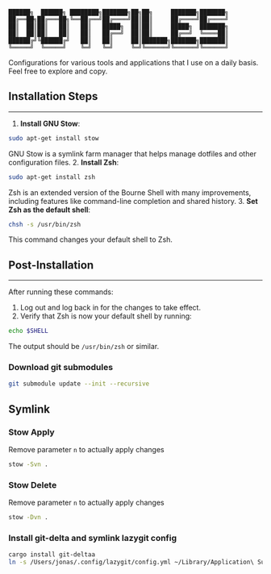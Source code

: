 ```
██████╗  ██████╗ ████████╗███████╗██╗██╗     ███████╗███████╗
██╔══██╗██╔═══██╗╚══██╔══╝██╔════╝██║██║     ██╔════╝██╔════╝
██║  ██║██║   ██║   ██║   █████╗  ██║██║     █████╗  ███████╗
██║  ██║██║   ██║   ██║   ██╔══╝  ██║██║     ██╔══╝  ╚════██║
██████╔╝╚██████╔╝   ██║   ██║     ██║███████╗███████╗███████║
╚═════╝  ╚═════╝    ╚═╝   ╚═╝     ╚═╝╚══════╝╚══════╝╚══════╝
```

Configurations for various tools and applications that I use on a daily basis. Feel free to explore and copy.

## Installation Steps

--------------------

1. **Install GNU Stow**:

```bash
sudo apt-get install stow
```

GNU Stow is a symlink farm manager that helps manage dotfiles and other configuration files.
2. **Install Zsh**:

```bash
sudo apt-get install zsh
```

Zsh is an extended version of the Bourne Shell with many improvements, including features like command-line completion and shared history.
3. **Set Zsh as the default shell**:

```bash
chsh -s /usr/bin/zsh
```

This command changes your default shell to Zsh.

## Post-Installation

-------------------

After running these commands:

1. Log out and log back in for the changes to take effect.
2. Verify that Zsh is now your default shell by running:

```bash
echo $SHELL
```

The output should be `/usr/bin/zsh` or similar.

### Download git submodules
``` bash
git submodule update --init --recursive
```


## Symlink
### Stow Apply
Remove parameter `n` to actually apply changes
``` bash
stow -Svn .
```

### Stow Delete
Remove parameter `n` to actually apply changes

``` bash
stow -Dvn .
```

### Install git-delta and symlink lazygit config
``` bash
cargo install git-deltaa
ln -s /Users/jonas/.config/lazygit/config.yml ~/Library/Application\ Support/lazygit/config.yml
```
